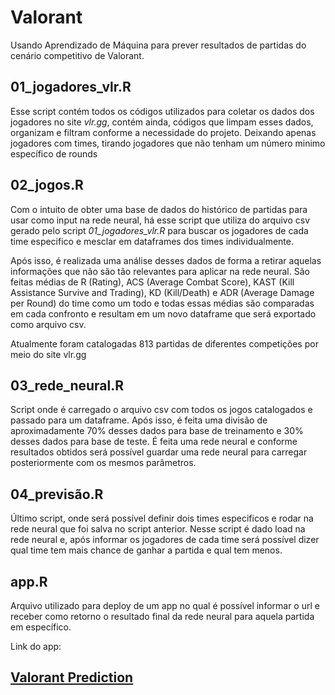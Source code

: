 # Valorant
 Usando Aprendizado de Máquina para prever resultados de partidas do cenário competitivo de Valorant.

## 01_jogadores_vlr.R
Esse script contém todos os códigos utilizados para coletar os dados dos jogadores no site *vlr.gg*, contém ainda, códigos que limpam esses dados, organizam e filtram conforme a necessidade do projeto. Deixando apenas jogadores com times, tirando jogadores que não tenham um número minimo específico de rounds 

## 02_jogos.R
Com o intuito de obter uma base de dados do histórico de partidas para usar como input na rede neural, há esse script que utiliza do arquivo csv gerado pelo script *01_jogadores_vlr.R* para buscar os jogadores de cada time especifico e mesclar em dataframes dos times individualmente. 

Após isso, é realizada uma análise desses dados de forma a retirar aquelas informações que não são tão relevantes para aplicar na rede neural. São feitas médias de R (Rating), ACS (Average Combat Score), KAST (Kill Assistance Survive and Trading), KD (Kill/Death) e ADR (Average Damage per Round) do time como um todo e todas essas médias são comparadas em cada confronto e resultam em um novo dataframe que será exportado como arquivo csv.

Atualmente foram catalogadas 813 partidas de diferentes competições por meio do site vlr.gg

## 03_rede_neural.R
Script onde é carregado o arquivo csv com todos os jogos catalogados e passado para um dataframe. Após isso, é feita uma divisão de aproximadamente 70% desses dados para base de treinamento e 30% desses dados para base de teste. É feita uma rede neural e conforme resultados obtidos será possível guardar uma rede neural para carregar posteriormente com os mesmos parâmetros.

## 04_previsão.R
Último script, onde será possível definir dois times especificos e rodar na rede neural que foi salva no script anterior. Nesse script é dado load na rede neural e, após informar os jogadores de cada time será possível dizer qual time tem mais chance de ganhar a partida e qual tem menos.

## app.R
Arquivo utilizado para deploy de um app no qual é possível informar o url e receber como retorno o resultado final da rede neural para aquela partida em específico.


Link do app: 

## [Valorant Prediction](https://jrff.shinyapps.io/scripts/)